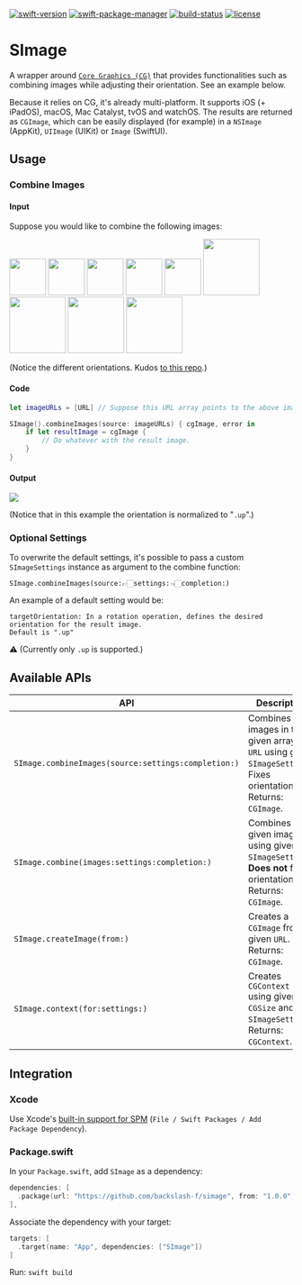 [![swift-version](https://img.shields.io/badge/swift-5.1-brightgreen)](https://github.com/apple/swift)
[![swift-package-manager](https://img.shields.io/badge/package%20manager-compatible-brightgreen.svg)](https://github.com/apple/swift-package-manager)
[![build-status](https://travis-ci.org/backslash-f/simage.svg?branch=master)](https://travis-ci.org/backslash-f/simage)
[![license](https://img.shields.io/badge/license-mit-brightgreen.svg)](https://en.wikipedia.org/wiki/MIT_License)

# SImage
A wrapper around [`Core Graphics (CG)`](https://developer.apple.com/documentation/coregraphics) that provides functionalities such as combining images while adjusting their orientation. See an example below.

Because it relies on CG, it's already multi-platform. It supports iOS (+ iPadOS), macOS, Mac Catalyst, tvOS and watchOS. The results are returned as `CGImage`, which can be easily displayed (for example) in a `NSImage` (AppKit), `UIImage` (UIKit) or `Image` (SwiftUI).

## Usage
### Combine Images
#### Input
Suppose you would like to combine the following images:

<img src="https://i.imgur.com/FhaKe4D.jpg" width="65">  <img src="https://i.imgur.com/3lknfpX.jpg" width="65">  <img src="https://i.imgur.com/BYt1ijq.jpg" width="65">  <img src="https://i.imgur.com/A9HS8ur.jpg" width="65">  <img src="https://i.imgur.com/G79ViDr.jpg" width="65">  <img src="https://i.imgur.com/Ehzp9yE.jpg" width="100">  <img src="https://i.imgur.com/RPPR4SM.jpg" width="100">  <img src="https://i.imgur.com/JuDklw2.jpg" width="100">  <img src="https://i.imgur.com/FctNAtX.jpg" width="100">

(Notice the different orientations. Kudos [to this repo](https://github.com/recurser/exif-orientation-examples).)

#### Code
```swift
let imageURLs = [URL] // Suppose this URL array points to the above images.

SImage().combineImages(source: imageURLs) { cgImage, error in
    if let resultImage = cgImage {
        // Do whatever with the result image.
    }
}
```

#### Output
<img src="https://i.imgur.com/iS1Jhsj.jpg">

(Notice that in this example the orientation is normalized to "`.up`".)

### Optional Settings
To overwrite the default settings, it's possible to pass a custom `SImageSettings` instance as argument to the combine function:
```
SImage.combineImages(source:👉🏻settings:👈🏻completion:)
```

 An example of a default setting would be:
```
targetOrientation: In a rotation operation, defines the desired orientation for the result image.
Default is ".up"
```
⚠️ (Currently only `.up` is supported.)

## Available APIs
API | Description
--- | -----------
`SImage.combineImages(source:settings:completion:)` | Combines the images in the given array of `URL` using given `SImageSettings`. Fixes orientation. Returns: `CGImage`. 
`SImage.combine(images:settings:completion:)` | Combines given images using given `SImageSettings`. **Does not** fix orientation. Returns: `CGImage`.
`SImage.createImage(from:)` | Creates a `CGImage` from given `URL`. Returns: `CGImage`.
`SImage.context(for:settings:)` | Creates `CGContext` using given `CGSize` and `SImageSettings`. Returns: `CGContext`.

## Integration
### Xcode
Use Xcode's [built-in support for SPM](https://developer.apple.com/documentation/xcode/adding_package_dependencies_to_your_app) (`File / Swift Packages / Add Package Dependency`).

### Package.swift
In your `Package.swift`, add `SImage` as a dependency:
```swift
dependencies: [
  .package(url: "https://github.com/backslash-f/simage", from: "1.0.0")
],
```

Associate the dependency with your target:
```swift
targets: [
  .target(name: "App", dependencies: ["SImage"])
]
```

Run: `swift build`
